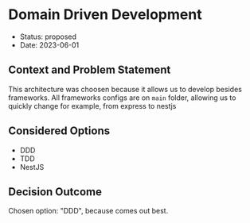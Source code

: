 # Domain Driven Development

* Status: proposed
* Date: 2023-06-01

## Context and Problem Statement

This architecture was choosen because it allows us to develop besides frameworks. All frameworks configs are on `main` folder, allowing us to quickly change for example, from express to nestjs

## Considered Options

* DDD
* TDD
* NestJS

## Decision Outcome

Chosen option: "DDD", because comes out best.
